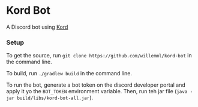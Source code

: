 # Kord Bot

A Discord bot using [Kord](https://github.com/kordlib/kord)

### Setup

To get the source, run `git clone https://github.com/willemml/kord-bot` in the command line.

To build, run `./gradlew build` in the command line.

To run the bot, generate a bot token on the discord developer portal and apply it yo the `BOT_TOKEN` environment variable.
Then, run teh jar file (`java -jar build/libs/kord-bot-all.jar`).



